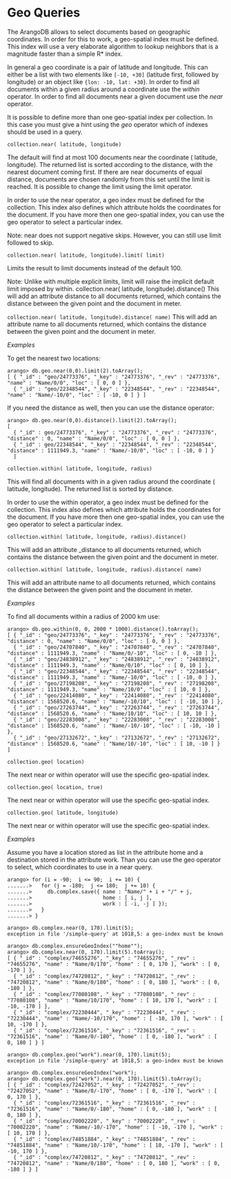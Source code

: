 <a name="geo_queries"></a>
# Geo Queries

The ArangoDB allows to select documents based on geographic coordinates. In
order for this to work, a geo-spatial index must be defined.  This index will
use a very elaborate algorithm to lookup neighbors that is a magnitude faster
than a simple R* index.

In general a geo coordinate is a pair of latitude and longitude.  This can
either be a list with two elements like `[-10, +30]` (latitude first, followed
by longitude) or an object like `{lon: -10, lat: +30`}.  In order to find all
documents within a given radius around a coordinate use the *within*
operator. In order to find all documents near a given document use the *near*
operator.

It is possible to define more than one geo-spatial index per collection.  In
this case you must give a hint using the *geo* operator which of indexes
should be used in a query.

`collection.near( latitude, longitude)`

The default will find at most 100 documents near the coordinate ( latitude, longitude). The returned list is sorted according to the distance, with the nearest document coming first. If there are near documents of equal distance, documents are chosen randomly from this set until the limit is reached. It is possible to change the limit using the limit operator.

In order to use the near operator, a geo index must be defined for the collection. This index also defines which attribute holds the coordinates for the document. If you have more then one geo-spatial index, you can use the geo operator to select a particular index.

Note: near does not support negative skips. However, you can still use limit followed to skip.

`collection.near( latitude, longitude).limit( limit)`

Limits the result to limit documents instead of the default 100.

Note: Unlike with multiple explicit limits, limit will raise the implicit default limit imposed by within.
collection.near( latitude, longitude).distance()
This will add an attribute distance to all documents returned, which contains the distance between the given point and the document in meter.

`collection.near( latitude, longitude).distance( name)`
This will add an attribute name to all documents returned, which contains the distance between the given point and the document in meter.

*Examples*

To get the nearest two locations:

	arango> db.geo.near(0,0).limit(2).toArray();
	[ { "_id" : "geo/24773376", "_key" : "24773376", "_rev" : "24773376", "name" : "Name/0/0", "loc" : [ 0, 0 ] }, 
	  { "_id" : "geo/22348544", "_key" : "22348544", "_rev" : "22348544", "name" : "Name/-10/0", "loc" : [ -10, 0 ] } ]

If you need the distance as well, then you can use the distance operator:

	arango> db.geo.near(0,0).distance().limit(2).toArray();
	[ 
	  { "_id" : geo/24773376", "_key" : "24773376", "_rev" : "24773376", "distance" : 0, "name" : "Name/0/0", "loc" : [ 0, 0 ] },
	  { "_id" : geo/22348544", "_key" : "22348544", "_rev" : "22348544", "distance" : 1111949.3, "name" : "Name/-10/0", "loc" : [ -10, 0 ] } 
	  ]

`collection.within( latitude, longitude, radius)`

This will find all documents with in a given radius around the coordinate ( latitude, longitude). The returned list is sorted by distance.

In order to use the within operator, a geo index must be defined for the collection. This index also defines which attribute holds the coordinates for the document. If you have more then one geo-spatial index, you can use the geo operator to select a particular index.

`collection.within( latitude, longitude, radius).distance()`

This will add an attribute _distance to all documents returned, which contains the distance between the given point and the document in meter.

`collection.within( latitude, longitude, radius).distance( name)`

This will add an attribute name to all documents returned, which contains the distance between the given point and the document in meter.

*Examples*

To find all documents within a radius of 2000 km use:

	arango> db.geo.within(0, 0, 2000 * 1000).distance().toArray();
	[ { "_id" : "geo/24773376", "_key" : "24773376", "_rev" : "24773376", "distance" : 0, "name" : "Name/0/0", "loc" : [ 0, 0 ] }, 
	  { "_id" : "geo/24707840", "_key" : "24707840", "_rev" : "24707840", "distance" : 1111949.3, "name" : "Name/0/-10", "loc" : [ 0, -10 ] },
	  { "_id" : "geo/24838912", "_key" : "24838912", "_rev" : "24838912", "distance" : 1111949.3, "name" : "Name/0/10", "loc" : [ 0, 10 ] },
	  { "_id" : "geo/22348544", "_key" : "22348544", "_rev" : "22348544", "distance" : 1111949.3, "name" : "Name/-10/0", "loc" : [ -10, 0 ] },
	  { "_id" : "geo/27198208", "_key" : "27198208", "_rev" : "27198208", "distance" : 1111949.3, "name" : "Name/10/0", "loc" : [ 10, 0 ] },
	  { "_id" : "geo/22414080", "_key" : "22414080", "_rev" : "22414080", "distance" : 1568520.6, "name" : "Name/-10/10", "loc" : [ -10, 10 ] },
	  { "_id" : "geo/27263744", "_key" : "27263744", "_rev" : "27263744", "distance" : 1568520.6, "name" : "Name/10/10", "loc" : [ 10, 10 ] },
	  { "_id" : "geo/22283008", "_key" : "22283008", "_rev" : "22283008", "distance" : 1568520.6, "name" : "Name/-10/-10", "loc" : [ -10, -10 ] },
	  { "_id" : "geo/27132672", "_key" : "27132672", "_rev" : "27132672", "distance" : 1568520.6, "name" : "Name/10/-10", "loc" : [ 10, -10 ] } ]

`collection.geo( location)`

The next near or within operator will use the specific geo-spatial index.

`collection.geo( location, true)`

The next near or within operator will use the specific geo-spatial index.

`collection.geo( latitude, longitude)`

The next near or within operator will use the specific geo-spatial index.

*Examples*

Assume you have a location stored as list in the attribute home and a destination stored in the attribute work. Than you can use the geo operator to select, which coordinates to use in a near query.

	arango> for (i = -90;  i <= 90;  i += 10) {
	.......>   for (j = -180;  j <= 180;  j += 10) {
	.......>     db.complex.save({ name : "Name/" + i + "/" + j, 
	.......>                       home : [ i, j ], 
	.......>                       work : [ -i, -j ] });
	.......>   }
	.......> }
	
	arango> db.complex.near(0, 170).limit(5);
	exception in file '/simple-query' at 1018,5: a geo-index must be known
	
	arango> db.complex.ensureGeoIndex(""home"");
	arango> db.complex.near(0, 170).limit(5).toArray();
	[ { "_id" : "complex/74655276", "_key" : "74655276", "_rev" : "74655276", "name" : "Name/0/170", "home" : [ 0, 170 ], "work" : [ 0, -170 ] },
	  { "_id" : "complex/74720812", "_key" : "74720812", "_rev" : "74720812", "name" : "Name/0/180", "home" : [ 0, 180 ], "work" : [ 0, -180 ] }, 
	  { "_id" : "complex/77080108", "_key" : "77080108", "_rev" : "77080108", "name" : "Name/10/170", "home" : [ 10, 170 ], "work" : [ -10, -170 ] },
	  { "_id" : "complex/72230444", "_key" : "72230444", "_rev" : "72230444", "name" : "Name/-10/170", "home" : [ -10, 170 ], "work" : [ 10, -170 ] },
	  { "_id" : "complex/72361516", "_key" : "72361516", "_rev" : "72361516", "name" : "Name/0/-180", "home" : [ 0, -180 ], "work" : [ 0, 180 ] } ]      

	arango> db.complex.geo("work").near(0, 170).limit(5);
	exception in file '/simple-query' at 1018,5: a geo-index must be known
	
	arango> db.complex.ensureGeoIndex("work");
	arango> db.complex.geo("work").near(0, 170).limit(5).toArray();
	[ { "_id" : "complex/72427052", "_key" : "72427052", "_rev" : "72427052", "name" : "Name/0/-170", "home" : [ 0, -170 ], "work" : [ 0, 170 ] }, 
	  { "_id" : "complex/72361516", "_key" : "72361516", "_rev" : "72361516", "name" : "Name/0/-180", "home" : [ 0, -180 ], "work" : [ 0, 180 ] }, 
	  { "_id" : "complex/70002220", "_key" : "70002220", "_rev" : "70002220", "name" : "Name/-10/-170", "home" : [ -10, -170 ], "work" : [ 10, 170 ] }, 
	  { "_id" : "complex/74851884", "_key" : "74851884", "_rev" : "74851884", "name" : "Name/10/-170", "home" : [ 10, -170 ], "work" : [ -10, 170 ] }, 
	  { "_id" : "complex/74720812", "_key" : "74720812", "_rev" : "74720812", "name" : "Name/0/180", "home" : [ 0, 180 ], "work" : [ 0, -180 ] } ]


<!--
@anchor SimpleQueryNear
@copydetails JSF_ArangoCollection_prototype_near

@CLEARPAGE
@anchor SimpleQueryWithin
@copydetails JSF_ArangoCollection_prototype_within

@CLEARPAGE
@anchor SimpleQueryGeo
@copydetails JSF_ArangoCollection_prototype_geo
-->